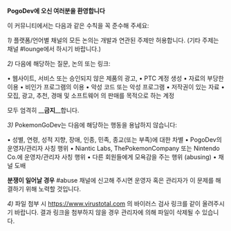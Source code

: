 __**PogoDev에 오신 여러분을 환영합니다**__

이 커뮤니티에서는 다음과 같은 수칙을 꼭 준수해 주세요:

*1)* 플랫폼/언어별 채널의 모든 논의는 개발과 연관된 주제만 허용합니다. (기타 주제는 채널 #lounge에서 하시기 바랍니다.)

*2)* 다음에 해당하는 질문, 논의 또는 링크:

• 웹사이트, 서비스 또는 승인되지 않은 제품의 광고,
• PTC 계정 생성
• 자료의 부당한 이용
• 비인가 프로그램의 이용
• 악성 코드 또는 악성 프로그램
• 저작권이 있는 자료
• 모집, 광고, 추천, 경매 및 소프트웨어 의 판매를 목적으로 하는 계정

모두 엄격히 __**금지**__합니다.

*3)* PokemonGoDev는 다음에 해당하는 행동을 용납하지 않습니다:

• 성별, 연령, 성적 지향, 장애, 인종, 민족, 종교(또는 부족)에 대한 차별
• PogoDev의 운영자/관리자 사칭 행위
• Niantic Labs, ThePokemonCompany 또는 Nintendo Co.에 운영자/관리자 사칭 행위
• 다른 회원들에게 모욕감을 주는 행위 (abusing)
• 채널 도배

__**분쟁이 일어날 경우**__ #abuse 채널에 신고해 주시면 운영자 혹은 관리자가 이 문제를 해결하기 위해 노력할 것입니다.

*4)* 파일 첨부 시 https://www.virustotal.com 의 바이러스 검사 링크를 같이 올려주시기 바랍니다. 결과 링크을 첨부하지 않을 경우 관리자에 의해 파일이 삭제될 수 있습니다.
